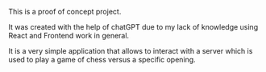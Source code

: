 This is a proof of concept project.

It was created with the help of chatGPT due to my lack of knowledge using React and Frontend work in general. 

It is a very simple application that allows to interact with a server which is used to play a game of chess versus a specific opening. 

